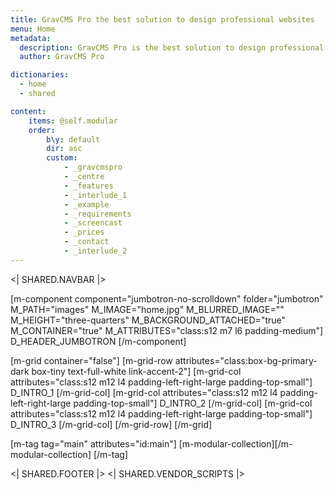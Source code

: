 ```yaml
---
title: GravCMS Pro the best solution to design professional websites
menu: Home
metadata:
  description: GravCMS Pro is the best solution to design professional websites. It is built on top of Grav open source Content Management System and Materialize framework
  author: GravCMS Pro

dictionaries:
  - home
  - shared

content:
    items: @self.modular
    order:
        b\y: default
        dir: asc
        custom:
            - _gravcmspro
            - _centre
            - _features
            - _interlude_1
            - _example
            - _requirements
            - _screencast
            - _prices
            - _contact
            - _interlude_2
---
```


<| SHARED.NAVBAR |>


[m-component component="jumbotron-no-scrolldown" folder="jumbotron" M_PATH="images" M_IMAGE="home.jpg" M_BLURRED_IMAGE=""  M_HEIGHT="three-quarters" M_BACKGROUND_ATTACHED="true" M_CONTAINER="true" M_ATTRIBUTES="class:s12 m7 l6 padding-medium"]  
  D_HEADER_JUMBOTRON
[/m-component]

[m-grid container="false"]
  [m-grid-row attributes="class:box-bg-primary-dark box-tiny text-full-white link-accent-2"]
    [m-grid-col attributes="class:s12 m12 l4 padding-left-right-large padding-top-small"]
      D_INTRO_1
    [/m-grid-col]
    [m-grid-col attributes="class:s12 m12 l4 padding-left-right-large padding-top-small"]
      D_INTRO_2
    [/m-grid-col]
    [m-grid-col attributes="class:s12 m12 l4 padding-left-right-large padding-top-small"]
      D_INTRO_3
    [/m-grid-col]
  [/m-grid-row]
[/m-grid]

[m-tag tag="main" attributes="id:main"]
  [m-modular-collection][/m-modular-collection]
[/m-tag]

<| SHARED.FOOTER |>
<| SHARED.VENDOR_SCRIPTS |>
